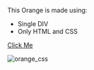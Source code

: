 This Orange is made using:
<ul>
                        <li> Single DIV  </li>
                        <li> Only HTML and CSS </li>
                    </ul>

[Click Me](https://orange-single-div.netlify.app/)

![orange_css](https://user-images.githubusercontent.com/77884951/184886968-9688376b-ba5c-427d-97ae-861a442f0156.PNG)
